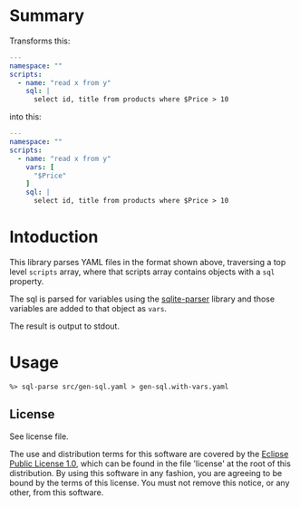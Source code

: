 # Summary

Transforms this:

```YAML
---
namespace: ""
scripts:
  - name: "read x from y"
    sql: |
	  select id, title from products where $Price > 10
```

into this:

```YAML
---
namespace: ""
scripts:
  - name: "read x from y"
    vars: [
	  "$Price"
	]
    sql: |
	  select id, title from products where $Price > 10
```

# Intoduction

This library parses YAML files in the format shown above, traversing a
top level `scripts` array, where that scripts array contains objects
with a `sql` property.

The sql is parsed for variables using the [sqlite-parser][sqlite-parser]
library and those variables are added to that object as `vars`.

The result is output to stdout.

# Usage

```
%> sql-parse src/gen-sql.yaml > gen-sql.with-vars.yaml
```

## License

See license file.

The use and distribution terms for this software are covered by the
[Eclipse Public License 1.0][EPL-1], which can be found in the file 'license' at the
root of this distribution. By using this software in any fashion, you are
agreeing to be bound by the terms of this license. You must not remove this
notice, or any other, from this software.




[EPL-1]: http://opensource.org/licenses/eclipse-1.0.txt
[Sqlite]: https://www.sqlite.org/lang.html
[sqlite-parser]: https://github.com/codeschool/sqlite-parser
[Yamljs]: https://www.npmjs.com/package/yamljs
